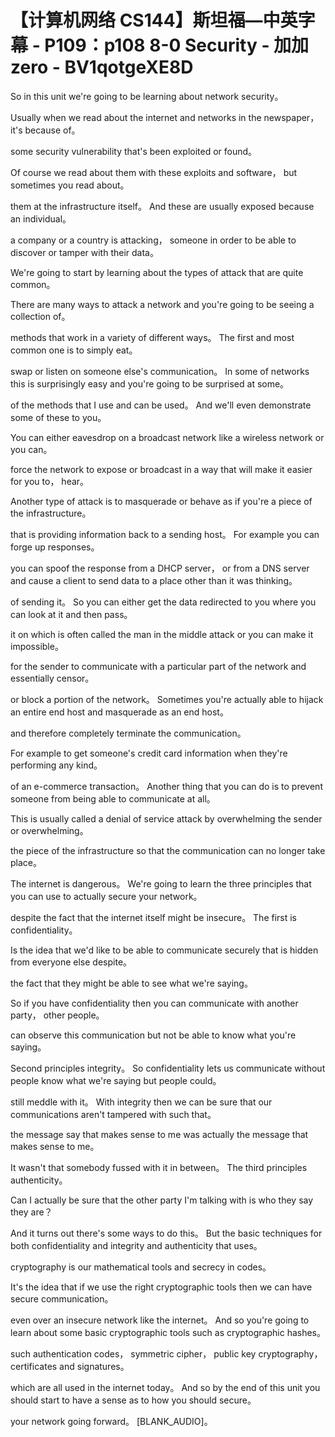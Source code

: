 # 【计算机网络 CS144】斯坦福—中英字幕 - P109：p108 8-0 Security - 加加zero - BV1qotgeXE8D

 So in this unit we're going to be learning about network security。

 Usually when we read about the internet and networks in the newspaper， it's because of。

 some security vulnerability that's been exploited or found。

 Of course we read about them with these exploits and software， but sometimes you read about。

 them at the infrastructure itself。 And these are usually exposed because an individual。

 a company or a country is attacking， someone in order to be able to discover or tamper with their data。

 We're going to start by learning about the types of attack that are quite common。

 There are many ways to attack a network and you're going to be seeing a collection of。

 methods that work in a variety of different ways。 The first and most common one is to simply eat。

 swap or listen on someone else's communication。 In some of networks this is surprisingly easy and you're going to be surprised at some。

 of the methods that I use and can be used。 And we'll even demonstrate some of these to you。

 You can either eavesdrop on a broadcast network like a wireless network or you can。

 force the network to expose or broadcast in a way that will make it easier for you to， hear。

 Another type of attack is to masquerade or behave as if you're a piece of the infrastructure。

 that is providing information back to a sending host。 For example you can forge up responses。

 you can spoof the response from a DHCP server， or from a DNS server and cause a client to send data to a place other than it was thinking。

 of sending it。 So you can either get the data redirected to you where you can look at it and then pass。

 it on which is often called the man in the middle attack or you can make it impossible。

 for the sender to communicate with a particular part of the network and essentially censor。

 or block a portion of the network。 Sometimes you're actually able to hijack an entire end host and masquerade as an end host。

 and therefore completely terminate the communication。

 For example to get someone's credit card information when they're performing any kind。

 of an e-commerce transaction。 Another thing that you can do is to prevent someone from being able to communicate at all。

 This is usually called a denial of service attack by overwhelming the sender or overwhelming。

 the piece of the infrastructure so that the communication can no longer take place。

 The internet is dangerous。 We're going to learn the three principles that you can use to actually secure your network。

 despite the fact that the internet itself might be insecure。 The first is confidentiality。

 Is the idea that we'd like to be able to communicate securely that is hidden from everyone else despite。

 the fact that they might be able to see what we're saying。

 So if you have confidentiality then you can communicate with another party， other people。

 can observe this communication but not be able to know what you're saying。

 Second principles integrity。 So confidentiality lets us communicate without people know what we're saying but people could。

 still meddle with it。 With integrity then we can be sure that our communications aren't tampered with such that。

 the message say that makes sense to me was actually the message that makes sense to me。

 It wasn't that somebody fussed with it in between。 The third principles authenticity。

 Can I actually be sure that the other party I'm talking with is who they say they are？

 And it turns out there's some ways to do this。 But the basic techniques for both confidentiality and integrity and authenticity that uses。

 cryptography is our mathematical tools and secrecy in codes。

 It's the idea that if we use the right cryptographic tools then we can have secure communication。

 even over an insecure network like the internet。 And so you're going to learn about some basic cryptographic tools such as cryptographic hashes。

 such authentication codes， symmetric cipher， public key cryptography， certificates and signatures。

 which are all used in the internet today。 And so by the end of this unit you should start to have a sense as to how you should secure。

 your network going forward。 [BLANK_AUDIO]。